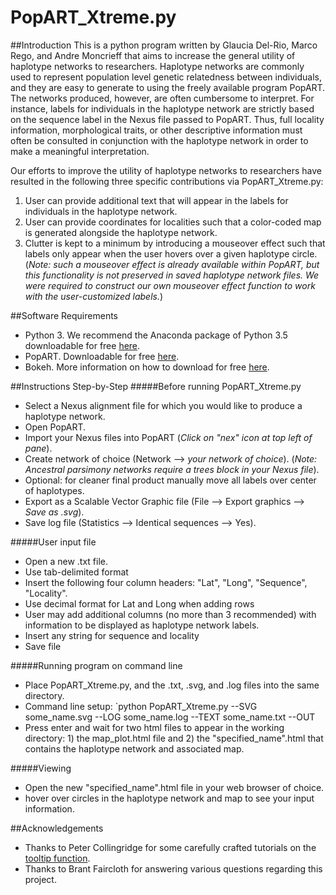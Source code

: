 # PopART_Xtreme.py



##Introduction
This is a python program written by Glaucia Del-Rio, Marco Rego, and Andre Moncrieff 
that aims to increase the general utility of haplotype networks to researchers. 
Haplotype networks are commonly used to represent population level genetic relatedness 
between individuals, and they are easy to generate to using the freely available program 
PopART. The networks produced, however, are often cumbersome to interpret. For instance, 
labels for individuals in the haplotype network are strictly based on the sequence label 
in the Nexus file passed to PopART. Thus, full locality information, morphological traits, 
or other descriptive information must often be consulted in conjunction with the 
haplotype network in order to make a meaningful interpretation. 

Our efforts to improve the utility of haplotype networks to researchers have resulted in
the following three specific contributions via PopART_Xtreme.py:

1. User can provide additional text that will appear in the labels for individuals in the 
haplotype network.
2. User can provide coordinates for localities such that a color-coded map is 
generated alongside the haplotype network.
3. Clutter is kept to a minimum by introducing a mouseover effect such that labels only 
appear when the user hovers over a given haplotype circle. (*Note: such a mouseover effect 
is already available within PopART, but this functionality is not preserved in saved 
haplotype network files. We were required to construct our own mouseover effect 
function to work with the user-customized labels.*)



##Software Requirements
- Python 3. We recommend the Anaconda package of Python 3.5 downloadable for free [here](https://www.continuum.io/downloads).
- PopART. Downloadable for free [here](http://popart.otago.ac.nz/downloads.shtml).
- Bokeh. More information on how to download for free [here](http://bokeh.pydata.org/en/latest/docs/installation.html).



##Instructions Step-by-Step
#####Before running PopART_Xtreme.py
- Select a Nexus alignment file for which you would like to produce a haplotype network.
- Open PopART.
- Import your Nexus files into PopART (*Click on "nex" icon at top left of pane*).
- Create network of choice (Network --> *your network of choice*). (*Note: Ancestral parsimony
networks require a trees block in your Nexus file*).
- Optional: for cleaner final product manually move all labels over center of haplotypes.
- Export as a Scalable Vector Graphic file (File --> Export graphics --> *Save as .svg*).
- Save log file (Statistics --> Identical sequences --> Yes).


#####User input file
- Open a new .txt file.
- Use tab-delimited format
- Insert the following four column headers: "Lat", "Long", "Sequence", "Locality".
- Use decimal format for Lat and Long when adding rows
- User may add additional columns (no more than 3 recommended) with information to be 
displayed as haplotype network labels. 
- Insert any string for sequence and locality
- Save file


#####Running program on command line
- Place PopART_Xtreme.py, and the .txt, .svg, and .log files into the same directory.
- Command line setup:
`python PopART_Xtreme.py --SVG some_name.svg --LOG some_name.log --TEXT some_name.txt
--OUT 
- Press enter and wait for two html files to appear in the working directory: 1) the 
map_plot.html file and 2) the "specified_name".html that contains the haplotype network
and associated map.


#####Viewing
- Open the new "specified_name".html file in your web browser of choice.
- hover over circles in the haplotype network and map to see your input information.



##Acknowledgements
- Thanks to Peter Collingridge for some carefully crafted tutorials on the [tooltip 
function](http://www.petercollingridge.co.uk/interactive-svg-components/tooltip).
- Thanks to Brant Faircloth for answering various questions regarding this project.









 









